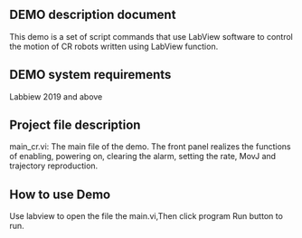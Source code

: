 ## DEMO description document

This demo is a set of script commands that use LabView software to control the motion of CR robots written using LabView function.

## DEMO system requirements

Labbiew 2019 and above

## Project file description

main_cr.vi: The main file of the demo. The front panel realizes the functions of enabling, powering on, clearing the alarm, setting the rate, MovJ and trajectory reproduction.

## How to use Demo

Use labview to open the file the main.vi,Then click program Run button to run.